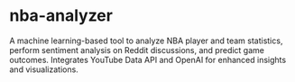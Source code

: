 # nba-analyzer
A machine learning-based tool to analyze NBA player and team statistics, perform sentiment analysis on Reddit discussions, and predict game outcomes. Integrates YouTube Data API and OpenAI for enhanced insights and visualizations.
